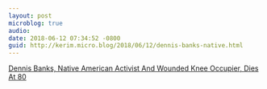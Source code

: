 ```yaml
---
layout: post
microblog: true
audio: 
date: 2018-06-12 07:34:52 -0800
guid: http://kerim.micro.blog/2018/06/12/dennis-banks-native.html
---
```

[Dennis Banks, Native American Activist And Wounded Knee Occupier, Dies At 80](http://dailynativenews.site/2018/03/dennis-banks-native-american-activist-and-wounded-knee-occupier-dies-at-80)
